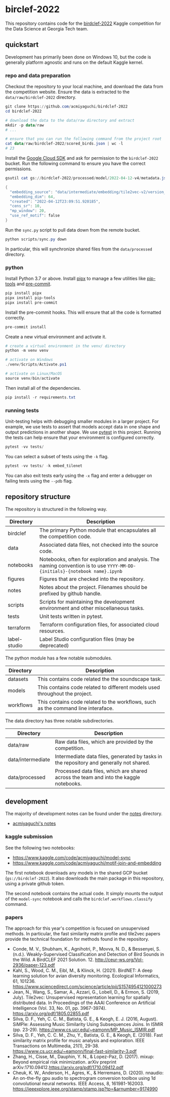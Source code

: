 # birclef-2022

This repository contains code for the [birdclef-2022] Kaggle competition for the
Data Science at Georgia Tech team.

[birdclef-2022]: https://www.kaggle.com/c/birdclef-2022/overview

## quickstart

Development has primarily been done on Windows 10, but the code is generally
platform agnostic and runs on the default Kaggle kernel.

### repo and data preparation

Checkout the repository to your local machine, and download the data from the
competition website. Ensure the data is extracted to the
`data/raw/birdclef-2022` directory.

```powershell
git clone https://github.com/acmiyaguchi/birdclef-2022
cd birdclef-2022

# download the data to the data/raw directory and extract
mkdir -p data/raw
# ...

# ensure that you can run the following command from the project root
cat data/raw/birdclef-2022/scored_birds.json | wc -l
# 23
```

Install the [Google Cloud SDK][gcp-sdk] and ask for permission to the
`birdclef-2022` bucket. Run the following command to ensure you have the correct
permissions.

```powershell
gsutil cat gs://birdclef-2022/processed/model/2022-04-12-v4/metadata.json

{
  "embedding_source": "data/intermediate/embedding/tile2vec-v2/version_2/checkpoints/epoch=2-step=10849.ckpt",
  "embedding_dim": 64,
  "created": "2022-04-12T23:09:51.920185",
  "cens_sr": 10,
  "mp_window": 20,
  "use_ref_motif": false
}
```

Run the `sync.py` script to pull data down from the remote bucket.

```powershell
python scripts/sync.py down
```

In particular, this will synchronize shared files from the `data/processed`
directory.

[gcp-sdk]: https://cloud.google.com/sdk/docs/install-sdk

### python

Install Python 3.7 or above. Install [pipx] to manage a few utilities like
[pip-tools] and [pre-commit].

```powershell
pip install pipx
pipx install pip-tools
pipx install pre-commit
```

Install the pre-commit hooks. This will ensure that all the code is formatted
correctly.

```powershell
pre-commit install
```

Create a new virtual environment and activate it.

```powershell
# create a virtual environment in the venv/ directory
python -m venv venv

# activate on Windows
./venv/Scripts/Activate.ps1

# activate on Linux/MacOS
source venv/bin/activate
```

Then install all of the dependencies.

```powershell
pip install -r requirements.txt
```

[pipx]: https://github.com/pypa/pipx
[pip-tools]: https://github.com/jazzband/pip-tools
[pre-commit]: https://pre-commit.com/

### running tests

Unit-testing helps with debugging smaller modules in a larger project. For
example, we use tests to assert that models accept data in one shape and output
predictions in another shape. We use [pytest] in this project. Running the tests
can help ensure that your environment is configured correctly.

```powershell
pytest -vv tests/
```

You can select a subset of tests using the `-k` flag.

```powershell
pytest -vv tests/ -k embed_tilenet
```

You can also exit tests early using the `-x` flag and enter a debugger on
failing tests using the `--pdb` flag.

[pytest]: https://docs.pytest.org/en/7.1.x/

## repository structure

The repository is structured in the following way.

| Directory    | Description                                                                                                                  |
| ------------ | ---------------------------------------------------------------------------------------------------------------------------- |
| birdclef     | The primary Python module that encapsulates all the competition code.                                                        |
| data         | Associated data files, not checked into the source code.                                                                     |
| notebooks    | Notebooks, often for exploration and analysis. The naming convention is to use `YYYY-MM-DD-{initials}-{notebook name}.ipynb` |
| figures      | Figures that are checked into the repository.                                                                                |
| notes        | Notes about the project. Filenames should be prefixed by github handle.                                                      |
| scripts      | Scripts for maintaining the development environment and other miscellaneous tasks.                                           |
| tests        | Unit tests written in pytest.                                                                                                |
| terraform    | Terraform configuration files, for associated cloud resources.                                                               |
| label-studio | Label Studio configuration files (may be deprecated)                                                                         |

The python module has a few notable submodules.

| Directory | Description                                                                       |
| --------- | --------------------------------------------------------------------------------- |
| datasets  | This contains code related the the soundscape task.                               |
| models    | This contains code related to different models used throughout the project.       |
| workflows | This contains code related to the workflows, such as the command line interaface. |

The data directory has three notable subdirectories.

| Directory         | Description                                                                             |
| ----------------- | --------------------------------------------------------------------------------------- |
| data/raw          | Raw data files, which are provided by the competition.                                  |
| data/intermediate | Intermediate data files, generated by tasks in the repository and generally not shared. |
| data/processed    | Processed data files, which are shared across the team and into the kaggle notebooks.   |

## development

The majority of development notes can be found under the [notes](notes)
directory.

- [acmiyaguchi's notes](notes/acmiyaguchi-NOTES.md)

### kaggle submission

See the following two notebooks:

- https://www.kaggle.com/code/acmiyaguchi/model-sync
- https://www.kaggle.com/code/acmiyaguchi/motif-join-and-embedding

The first notebook downloads any models in the shared GCP bucket
(`gs://birdclef-2022`). It also downloads the main package in this repository,
using a private github token.

The second notebook contains the actual code. It simply mounts the output of the
`model-sync` notebook and calls the `birdclef.workflows.classify` command.

### papers

The approach for this year's competition is focused on unsupervised methods. In
particular, the fast similarity matrix profile and tile2vec papers provide the
technical foundation for methods found in the repository.

- Conde, M. V., Shubham, K., Agnihotri, P., Movva, N. D., & Bessenyei, S.
  (n.d.). Weakly-Supervised Classification and Detection of Bird Sounds in the
  Wild. A BirdCLEF 2021 Solution. 12. http://ceur-ws.org/Vol-2936/paper-123.pdf
- Kahl, S., Wood, C. M., Eibl, M., & Klinck, H. (2021). BirdNET: A deep learning
  solution for avian diversity monitoring. Ecological Informatics, 61, 101236.
  https://www.sciencedirect.com/science/article/pii/S1574954121000273
- Jean, N., Wang, S., Samar, A., Azzari, G., Lobell, D., & Ermon, S. (2019,
  July). Tile2vec: Unsupervised representation learning for spatially
  distributed data. In Proceedings of the AAAI Conference on Artificial
  Intelligence (Vol. 33, No. 01, pp. 3967-3974).
  https://arxiv.org/pdf/1805.02855.pdf
- Silva, D. F., Yeh, C. C. M., Batista, G. E., & Keogh, E. J. (2016, August).
  SiMPle: Assessing Music Similarity Using Subsequences Joins. In ISMIR (pp.
  23-29). https://www.cs.ucr.edu/~eamonn/MP_Music_ISMIR.pdf
- Silva, D. F., Yeh, C. C. M., Zhu, Y., Batista, G. E., & Keogh, E. (2018). Fast
  similarity matrix profile for music analysis and exploration. IEEE
  Transactions on Multimedia, 21(1), 29-38.
  https://www.cs.ucr.edu/~eamonn/final-fast-similarity-3.pdf
- Zhang, H., Cisse, M., Dauphin, Y. N., & Lopez-Paz, D. (2017). mixup: Beyond
  empirical risk minimization. arXiv preprint
  arXiv:1710.09412.https://arxiv.org/pdf/1710.09412.pdf
- Cheuk, K. W., Anderson, H., Agres, K., & Herremans, D. (2020). nnaudio: An
  on-the-fly gpu audio to spectrogram conversion toolbox using 1d convolutional
  neural networks. IEEE Access, 8, 161981-162003.
  https://ieeexplore.ieee.org/stamp/stamp.jsp?tp=&arnumber=9174990
